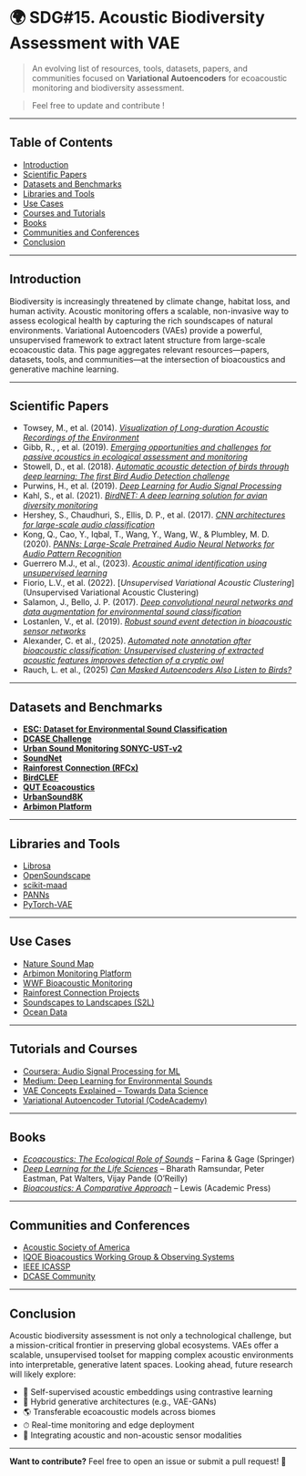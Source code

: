 # 🌍 SDG#15. Acoustic Biodiversity Assessment with VAE

> An evolving list of resources, tools, datasets, papers, and communities focused on **Variational Autoencoders** for ecoacoustic monitoring and biodiversity assessment.

> Feel free to update and contribute !

---

## Table of Contents

- [Introduction](#introduction)
- [Scientific Papers](#scientific-papers)
- [Datasets and Benchmarks](#datasets-and-benchmarks)
- [Libraries and Tools](#libraries-and-tools)
- [Use Cases](#use-cases)
- [Courses and Tutorials](#courses-and-tutorials)
- [Books](#books)
- [Communities and Conferences](#communities-and-conferences)
- [Conclusion](#conclusion)

---

## Introduction

Biodiversity is increasingly threatened by climate change, habitat loss, and human activity. Acoustic monitoring offers a scalable, non-invasive way to assess ecological health by capturing the rich soundscapes of natural environments. Variational Autoencoders (VAEs) provide a powerful, unsupervised framework to extract latent structure from large-scale ecoacoustic data. This page aggregates relevant resources—papers, datasets, tools, and communities—at the intersection of bioacoustics and generative machine learning.

---

## Scientific Papers

- Towsey, M., et al. (2014). [*Visualization of Long-duration Acoustic Recordings of the Environment*](https://www.sciencedirect.com/science/article/pii/S1877050914002403)
- Gibb, R., , et al.  (2019). [*Emerging opportunities and challenges for passive acoustics in ecological assessment and monitoring*](https://besjournals.onlinelibrary.wiley.com/doi/full/10.1111/2041-210X.13101)
- Stowell, D., et al. (2018). [*Automatic acoustic detection of birds through deep learning: The first Bird Audio Detection challenge*](https://besjournals.onlinelibrary.wiley.com/doi/full/10.1111/2041-210x.13103)
- Purwins, H., et al. (2019). [*Deep Learning for Audio Signal Processing*](https://ieeexplore.ieee.org/document/8678825)
- Kahl, S., et al. (2021). [*BirdNET: A deep learning solution for avian diversity monitoring*](https://www.sciencedirect.com/science/article/pii/S1574954121000273)
- Hershey, S., Chaudhuri, S., Ellis, D. P., et al. (2017). [*CNN architectures for large-scale audio classification*](https://arxiv.org/abs/1609.09430)
- Kong, Q., Cao, Y., Iqbal, T., Wang, Y., Wang, W., & Plumbley, M. D. (2020). [*PANNs: Large-Scale Pretrained Audio Neural Networks for Audio Pattern Recognition*](https://arxiv.org/abs/1912.10211)
- Guerrero M.J., et al., (2023). [*Acoustic animal identification using unsupervised learning*](https://besjournals.onlinelibrary.wiley.com/doi/10.1111/2041-210X.14103) 
- Fiorio, L.V., et al. (2022). [*Unsupervised Variational Acoustic Clustering*](Unsupervised Variational Acoustic Clustering)
- Salamon, J., Bello, J. P. (2017). [*Deep convolutional neural networks and data augmentation for environmental sound classification*](https://ieeexplore.ieee.org/document/7829341)
- Lostanlen, V., et al. (2019). [*Robust sound event detection in bioacoustic sensor networks*](https://arxiv.org/abs/1905.08352)
- Alexander, C. et al., (2025). [*Automated note annotation after bioacoustic classification: Unsupervised clustering of extracted acoustic features improves detection of a cryptic owl*](https://www.sciencedirect.com/science/article/pii/S1574954125002316)
- Rauch, L. et al., (2025) [*Can Masked Autoencoders Also Listen to Birds?*](https://arxiv.org/html/2504.12880v1)

---

## Datasets and Benchmarks

- [**ESC: Dataset for Environmental Sound Classification**](https://github.com/karolpiczak/ESC-50) 
- [**DCASE Challenge**](https://dcase.community/)
- [**Urban Sound Monitoring SONYC-UST-v2**](https://arxiv.org/abs/2009.05188)
- [**SoundNet**](https://github.com/cvondrick/soundnet)
- [**Rainforest Connection (RFCx)**](https://www.rfcx.org/)
- [**BirdCLEF**](https://www.imageclef.org/BirdCLEF2025)
- [**QUT Ecoacoustics**](https://research.qut.edu.au/ecoacoustics/)
- [**UrbanSound8K**](https://urbansounddataset.weebly.com/urbansound8k.html)
- [**Arbimon Platform**](https://www.arbimon.org)

---

## Libraries and Tools

- [Librosa](https://librosa.org/)
- [OpenSoundscape](https://github.com/kitzeslab/opensoundscape)
- [scikit-maad](https://github.com/scikit-maad/scikit-maad)
- [PANNs](https://github.com/qiuqiangkong/audioset_tagging_cnn)
- [PyTorch-VAE](https://github.com/AntixK/PyTorch-VAE)

---

## Use Cases

- [Nature Sound Map](https://www.naturesoundmap.com/)
- [Arbimon Monitoring Platform](https://www.arbimon.org/)
- [WWF Bioacoustic Monitoring](https://www.wwf.org.uk/project/conservationtechnology/acoustic-monitoring)
- [Rainforest Connection Projects](https://www.rfcx.org/)
- [Soundscapes to Landscapes (S2L)](https://storymaps.arcgis.com/stories/402443b576c146f7b2e5fd8c008376a6)
- [Ocean Data](https://portal.aodn.org.au/search?uuid=8edf509b-1481-48fd-b9c5-b95b42247f82)
---

## Tutorials and Courses

- [Coursera: Audio Signal Processing for ML](https://www.coursera.org/learn/audio-signal-processing)
- [Medium: Deep Learning for Environmental Sounds](https://medium.com/search?q=environmental+sound)
- [VAE Concepts Explained – Towards Data Science](https://towardsdatascience.com/intuitively-understanding-variational-autoencoders-1bfe67eb5daf)
- [Variational Autoencoder Tutorial (CodeAcademy)](https://www.codecademy.com/article/variational-autoencoder-tutorial-vaes-explained)


---

## Books

- [*Ecoacoustics: The Ecological Role of Sounds*](https://onlinelibrary.wiley.com/doi/book/10.1002/9781119230724) – Farina & Gage (Springer)
- [*Deep Learning for the Life Sciences*](https://www.oreilly.com/library/view/deep-learning-for/9781492039822/) – Bharath Ramsundar, Peter Eastman, Pat Walters, Vijay Pande (O’Reilly)
- [*Bioacoustics: A Comparative Approach*](https://www.amazon.fr/Bioacoustics-Comparative-Approach-Brian-Lewis/dp/0124465501) – Lewis (Academic Press)

---

## Communities and Conferences

- [Acoustic Society of America](https://acousticalsociety.org/)
- [IQOE Bioacoustics Working Group & Observing Systems](https://www.iqoe.org/systems)
- [IEEE ICASSP](https://ieeeicassp.org/)
- [DCASE Community](https://dcase.community/)
---

## Conclusion

Acoustic biodiversity assessment is not only a technological challenge, but a mission-critical frontier in preserving global ecosystems. VAEs offer a scalable, unsupervised toolset for mapping complex acoustic environments into interpretable, generative latent spaces. Looking ahead, future research will likely explore:

- 🎯 Self-supervised acoustic embeddings using contrastive learning
- 🤖 Hybrid generative architectures (e.g., VAE-GANs)
- 🌎 Transferable ecoacoustic models across biomes
- ⏱ Real-time monitoring and edge deployment
- 🧬 Integrating acoustic and non-acoustic sensor modalities

---

**Want to contribute?** Feel free to open an issue or submit a pull request! 🎯

